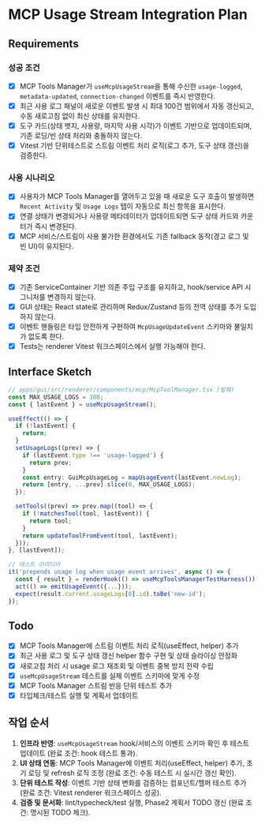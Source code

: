 # MCP Usage Stream Integration Plan

## Requirements

### 성공 조건

- [x] MCP Tools Manager가 `useMcpUsageStream`을 통해 수신한 `usage-logged`, `metadata-updated`, `connection-changed` 이벤트를 즉시 반영한다.
- [x] 최근 사용 로그 패널이 새로운 이벤트 발생 시 최대 100건 범위에서 자동 갱신되고, 수동 새로고침 없이 최신 상태를 유지한다.
- [x] 도구 카드(상태 뱃지, 사용량, 마지막 사용 시각)가 이벤트 기반으로 업데이트되며, 기존 로딩/빈 상태 처리와 충돌하지 않는다.
- [x] Vitest 기반 단위테스트로 스트림 이벤트 처리 로직(로그 추가, 도구 상태 갱신)을 검증한다.

### 사용 시나리오

- [x] 사용자가 MCP Tools Manager를 열어두고 있을 때 새로운 도구 호출이 발생하면 `Recent Activity` 및 `Usage Logs` 탭이 자동으로 최신 항목을 표시한다.
- [x] 연결 상태가 변경되거나 사용량 메타데이터가 업데이트되면 도구 상태 카드와 카운터가 즉시 변경된다.
- [x] MCP 서비스/스트림이 사용 불가한 환경에서도 기존 fallback 동작(경고 로그 및 빈 UI)이 유지된다.

### 제약 조건

- [x] 기존 ServiceContainer 기반 의존 주입 구조를 유지하고, hook/service API 시그니처를 변경하지 않는다.
- [x] GUI 상태는 React state로 관리하며 Redux/Zustand 등의 전역 상태를 추가 도입하지 않는다.
- [x] 이벤트 핸들링은 타입 안전하게 구현하여 `McpUsageUpdateEvent` 스키마와 불일치가 없도록 한다.
- [x] Tests는 renderer Vitest 워크스페이스에서 실행 가능해야 한다.

## Interface Sketch

```ts
// apps/gui/src/renderer/components/mcp/McpToolManager.tsx (발췌)
const MAX_USAGE_LOGS = 100;
const { lastEvent } = useMcpUsageStream();

useEffect(() => {
  if (!lastEvent) {
    return;
  }
  setUsageLogs((prev) => {
    if (lastEvent.type !== 'usage-logged') {
      return prev;
    }
    const entry: GuiMcpUsageLog = mapUsageEvent(lastEvent.newLog);
    return [entry, ...prev].slice(0, MAX_USAGE_LOGS);
  });

  setTools((prev) => prev.map((tool) => {
    if (!matchesTool(tool, lastEvent)) {
      return tool;
    }
    return updateToolFromEvent(tool, lastEvent);
  }));
}, [lastEvent]);

// 테스트 아이디어
it('prepends usage log when usage event arrives', async () => {
  const { result } = renderHook(() => useMcpToolsManagerTestHarness());
  act(() => emitUsageEvent({...}));
  expect(result.current.usageLogs[0].id).toBe('new-id');
});
```

## Todo

- [x] MCP Tools Manager에 스트림 이벤트 처리 로직(useEffect, helper) 추가
- [x] 최근 사용 로그 및 도구 상태 갱신 helper 함수 구현 및 상태 슬라이싱 안정화
- [x] 새로고침 처리 시 usage 로그 재조회 및 이벤트 중복 방지 전략 수립
- [x] `useMcpUsageStream` 테스트를 실제 이벤트 스키마에 맞게 수정
- [x] MCP Tools Manager 스트림 반응 단위 테스트 추가
- [x] 타입체크/테스트 실행 및 계획서 업데이트

## 작업 순서

1. **인프라 반영**: `useMcpUsageStream` hook/서비스의 이벤트 스키마 확인 후 테스트 업데이트 (완료 조건: hook 테스트 통과).
2. **UI 상태 연동**: MCP Tools Manager에 이벤트 처리(useEffect, helper) 추가, 초기 로딩 및 refresh 로직 조정 (완료 조건: 수동 테스트 시 실시간 갱신 확인).
3. **단위 테스트 작성**: 이벤트 기반 상태 변화를 검증하는 컴포넌트/헬퍼 테스트 추가 (완료 조건: Vitest renderer 워크스페이스 성공).
4. **검증 및 문서화**: lint/typecheck/test 실행, Phase2 계획서 TODO 갱신 (완료 조건: 명시된 TODO 체크).
